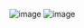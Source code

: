 ![image](https://github.com/NasTaSiA20/5_semestr/assets/113089694/e115af13-0b08-4132-8f90-6431c7797710)
![image](https://github.com/NasTaSiA20/5_semestr/assets/113089694/591727e2-b69e-4fa2-8037-589c63f32c59)
